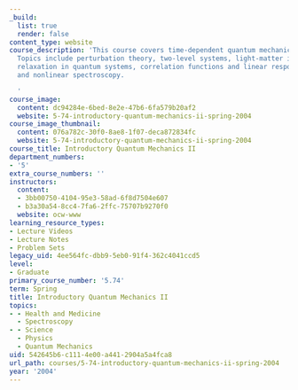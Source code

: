```yaml
---
_build:
  list: true
  render: false
content_type: website
course_description: 'This course covers time-dependent quantum mechanics and spectroscopy.
  Topics include perturbation theory, two-level systems, light-matter interactions,
  relaxation in quantum systems, correlation functions and linear response theory,
  and nonlinear spectroscopy.

  '
course_image:
  content: dc94284e-6bed-8e2e-47b6-6fa579b20af2
  website: 5-74-introductory-quantum-mechanics-ii-spring-2004
course_image_thumbnail:
  content: 076a782c-30f0-8ae8-1f07-deca872834fc
  website: 5-74-introductory-quantum-mechanics-ii-spring-2004
course_title: Introductory Quantum Mechanics II
department_numbers:
- '5'
extra_course_numbers: ''
instructors:
  content:
  - 3bb00750-4104-95e3-58ad-6f8d7504e607
  - b3a30a54-8cc4-7fa6-2ffc-75707b9270f0
  website: ocw-www
learning_resource_types:
- Lecture Videos
- Lecture Notes
- Problem Sets
legacy_uid: 4ee564fc-dbb9-5eb0-91f4-362c4041ccd5
level:
- Graduate
primary_course_number: '5.74'
term: Spring
title: Introductory Quantum Mechanics II
topics:
- - Health and Medicine
  - Spectroscopy
- - Science
  - Physics
  - Quantum Mechanics
uid: 542645b6-c111-4e00-a441-2904a5a4fca8
url_path: courses/5-74-introductory-quantum-mechanics-ii-spring-2004
year: '2004'
---
```

